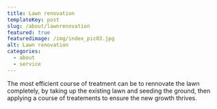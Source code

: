 ```yaml
---
title: Lawn renovation
templateKey: post
slug: /about/lawnrenovation
featured: true
featuredimage: /img/index_pic03.jpg
alt: Lawn renovation
categories:
  - about
  - service
---
```

The most efficient course of treatment can be to rennovate the lawn completely, by taking up the existing lawn and seeding the ground, then applying a course of treatements to ensure the new growth thrives. 

